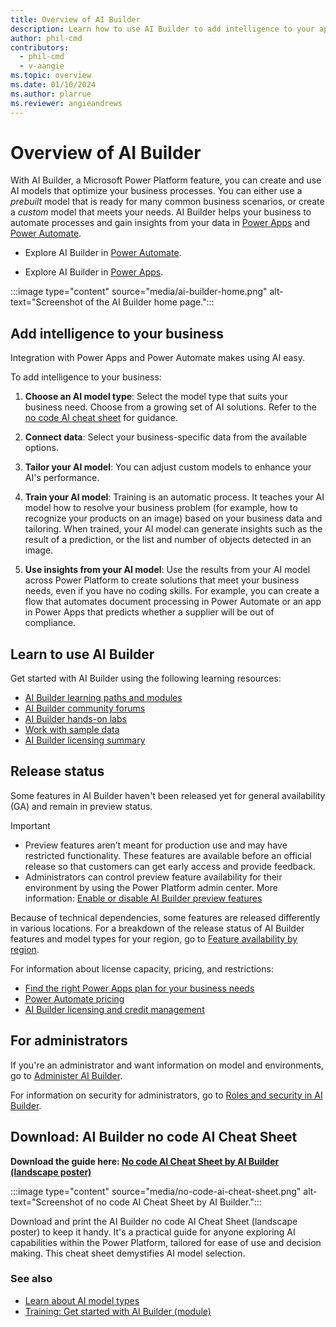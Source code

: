 ```yaml
---
title: Overview of AI Builder
description: Learn how to use AI Builder to add intelligence to your apps.
author: phil-cmd
contributors:
  - phil-cmd
  - v-aangie
ms.topic: overview
ms.date: 01/10/2024
ms.author: plarrue
ms.reviewer: angieandrews
---
```


# Overview of AI Builder

With AI Builder, a Microsoft Power Platform feature, you can create and use AI models that optimize your business processes. You can either use a *prebuilt* model that is ready for many common business scenarios, or create a *custom* model that meets your needs. AI Builder helps your business to automate processes and gain insights from your data in [Power Apps](use-in-powerapps-overview.md) and [Power Automate](use-in-flow-overview.md).

- Explore AI Builder in [Power Automate](use-in-flow-overview.md).

- Explore AI Builder in [Power Apps](use-in-powerapps-overview.md).

:::image type="content" source="media/ai-builder-home.png" alt-text="Screenshot of the AI Builder home page.":::

## Add intelligence to your business

Integration with Power Apps and Power Automate makes using AI easy.

To add intelligence to your business:

1. **Choose an AI model type**: Select the model type that suits your business need. Choose from a growing set of AI solutions. Refer to the [no code AI cheat sheet](#download-ai-builder-no-code-ai-cheat-sheet) for guidance.

1. **Connect data**: Select your business-specific data from the available options.

1. **Tailor your AI model**: You can adjust custom models to enhance your AI's performance.

1. **Train your AI model**: Training is an automatic process. It teaches your AI model how to resolve your business problem (for example, how to recognize your products on an image) based on your business data and tailoring. When trained, your AI model can generate insights such as the result of a prediction, or the list and number of objects detected in an image.

1. **Use insights from your AI model**: Use the results from your AI model across Power Platform to create solutions that meet your business needs, even if you have no coding skills. For example, you can create a flow that automates document processing in Power Automate or an app in Power Apps that predicts whether a supplier will be out of compliance.

## Learn to use AI Builder

Get started with AI Builder using the following learning resources:

- [AI Builder learning paths and modules](/training/browse/?expanded=power-platform&products=ai-builder)
- [AI Builder community forums](https://go.microsoft.com/fwlink/?linkid=2092048)
- [AI Builder hands-on labs](https://go.microsoft.com/fwlink/?linkid=2103171)
- [Work with sample data](samples.md)
- [AI Builder licensing summary](administer-licensing.md)

## Release status

Some features in AI Builder haven't been released yet for general availability (GA) and remain in preview status.

> [!IMPORTANT]
> - Preview features aren’t meant for production use and may have restricted functionality. These features are available before an official release so that customers can get early access and provide feedback.
> - Administrators can control preview feature availability for their environment by using the Power Platform admin center. More information: [Enable or disable AI Builder preview features](administer.md#enable-or-disable-ai-builder-preview-features)

Because of technical dependencies, some features are released differently in various locations. For a breakdown of the release status of AI Builder features and model types for your region, go to [Feature availability by region](availability-region.md).

For information about license capacity, pricing, and restrictions:

- [Find the right Power Apps plan for your business needs](https://powerapps.microsoft.com/pricing/)
- [Power Automate pricing](https://flow.microsoft.com/pricing/)
- [AI Builder licensing and credit management](credit-management.md)

## For administrators

If you're an administrator and want information on model and environments, go to [Administer AI Builder](administer.md).

For information on security for administrators, go to [Roles and security in AI Builder](security.md).

## Download: AI Builder no code AI Cheat Sheet

**Download the guide here: [No code AI Cheat Sheet by AI Builder (landscape poster)](https://aka.ms/aibuildercheatsheet)** 

:::image type="content" source="media/no-code-ai-cheat-sheet.png" alt-text="Screenshot of no code AI Cheat Sheet by AI Builder."::: 

Download and print the AI Builder no code AI Cheat Sheet (landscape poster) to keep it handy. It's a practical guide for anyone exploring AI capabilities within the Power Platform, tailored for ease of use and decision making. This cheat sheet demystifies AI model selection.

### See also

- [Learn about AI model types](model-types.md)
- [Training: Get started with AI Builder (module)](/training/modules/get-started-with-ai-builder/)

